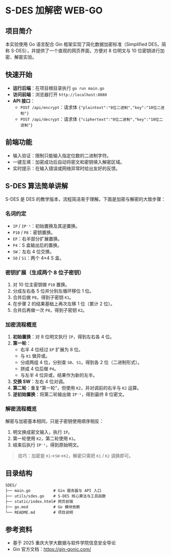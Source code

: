# S-DES 加解密 WEB-GO

## 项目简介
本实验使用 Go 语言配合 Gin 框架实现了简化数据加密标准（Simplified DES，简称 S-DES），并提供了一个直观的网页界面，方便对 8 位明文与 10 位密钥进行加密、解密实验。

## 快速开始
- **运行后端**：在项目根目录执行 `go run main.go`
- **访问前端**：浏览器打开 `http://localhost:8080`
- **API 接口**：
  - `POST /api/encrypt`：请求体 `{"plaintext":"8位二进制","key":"10位二进制"}`
  - `POST /api/decrypt`：请求体 `{"ciphertext":"8位二进制","key":"10位二进制"}`


## 前端功能
- 输入验证：限制只能输入指定位数的二进制字符。
- 一键互填：加密成功后自动将密文和密钥填入解密区域。
- 实时提示：在输入错误或网络异常时给出友好的反馈。

## S-DES 算法简单讲解
S-DES 是 DES 的教学版本，流程简洁易于理解。下面是加密与解密的大致步骤：

### 名词约定
- `IP` / `IP⁻¹`：初始置换及其逆置换。
- `P10` / `P8`：密钥置换。
- `EP`：右半部分扩展置换。
- `P4`：S 盒输出后的置换。
- `SW`：左右 4 位交换。
- `S0` / `S1`：两个 4×4 S 盒。

### 密钥扩展（生成两个 8 位子密钥）
1. 对 10 位主密钥做 `P10` 置换。
2. 分成左右各 5 位并分别左循环移位 1 位。
3. 合并后做 `P8`，得到子密钥 `K1`。
4. 在步骤 2 的结果基础上再次左移 1 位（累计 2 位）。
5. 合并后再做一次 `P8`，得到子密钥 `K2`。

### 加密流程概览
1. **初始置换**：对 8 位明文执行 `IP`，得到左右各 4 位。
2. **第一轮**：
   - 右半 4 位经过 `EP` 扩展为 8 位。
   - 与 `K1` 做异或。
   - 分成两组 4 位，分别查 `S0`、`S1`，得到各 2 位（二进制形式）。
   - 拼成 4 位后做 `P4`。
   - 与左半 4 位异或，结果作为新的左半。
3. **交换 SW**：左右 4 位对调。
4. **第二轮**：重复“第一轮”，但使用 `K2`，并对调前的右半与 `K2` 运算。
5. **逆初始置换**：将第二轮输出做 `IP⁻¹`，得到最终 8 位密文。

### 解密流程概览
解密与加密基本相同，只是子密钥使用顺序相反：
1. 明文换成密文输入，执行 `IP`。
2. 第一轮使用 `K2`，第二轮使用 `K1`。
3. 结束后执行 `IP⁻¹`，得到原始明文。

> 技巧：加密是 `K1`→`SW`→`K2`，解密只需把 `K1` / `K2` 调换即可。

## 目录结构
```
SDES/
├── main.go          # Gin 服务器与 API 入口
├── utils/sdes.go    # S-DES 核心算法与工具函数
├── static/index.html# 网页前端
├── go.mod           # Go 模块依赖
└── README.md        # 项目说明
```

## 参考资料
- 基于 2025 重庆大学大数据与软件学院信息安全导论
- Gin 官方文档：https://gin-gonic.com/